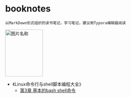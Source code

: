
# booknotes
    以MarkDown形式组织的读书笔记，学习笔记，建议用Typora编辑器阅读

<img src="https://gss2.bdstatic.com/-fo3dSag_xI4khGkpoWK1HF6hhy/baike/w%3D268%3Bg%3D0/sign=b138088fc33d70cf4cfaad0bc0e7b63d/f31fbe096b63f624a56663b58d44ebf81a4ca349.jpg" width = "120" height = "150" alt="图片名称">

- 《Linux命令行与shell脚本编程大全》
    - [第3章 基本的bash shell命令](https://github.com/GaloisLYJ/booknotes/blob/master/Linux%E5%91%BD%E4%BB%A4%E8%A1%8C%E4%B8%8Eshell%E8%84%9A%E6%9C%AC%E7%BC%96%E7%A8%8B%E5%A4%A7%E5%85%A8/%E7%AC%AC3%E7%AB%A0%20%E5%9F%BA%E6%9C%AC%E7%9A%84bash%20shell%E5%91%BD%E4%BB%A4.md)